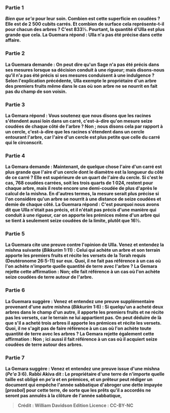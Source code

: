 
### Partie 1
<b><i>Bien que se'a</i> pour leur</b> <b>soin. <b>Combien</b> est cette superficie en coudées ? Elle est de <b>2 500</b> <b>cubits carrés. Et combien</b> de surface cela représente-t-il <b>pour chacun</b> des arbres ? C'est <b>833⅓. Pourtant, la quantité d'Ulla est plus grande que cela. La Guemara répond : Ulla n'a pas été précise dans cette affaire.

### Partie 2
La Guemara demande : On peut <b>dire</b> qu'un Sage <b>n'a pas été précis</b> dans ses mesures lorsque sa décision conduit <b>à une rigueur;</b> mais <b>disons-nous</b> qu'il <b>n'a pas été précis</b> si ses mesures conduisent <b>à une indulgence ?</b> Selon l'explication précédente, Ulla exempte le propriétaire d'un arbre des premiers fruits même dans le cas où son arbre ne se nourrit en fait pas du champ de son voisin.

### Partie 3
La Gemara répond : <b>Vous soutenez</b> que <b>nous disons</b> que les racines s'étendent aussi loin <b>dans un carré,</b> c'est-à-dire qu'on mesure seize coudées de chaque côté de l'arbre ? Non ; <b>nous disons</b> cela <b>par rapport à un cercle,</b> c'est-à-dire que les racines s'étendent dans un cercle entourant l'arbre, car l'aire d'un cercle est plus petite que celle du carré qui le circonscrit.

### Partie 4
La Gemara demande : <b>Maintenant,</b> de <b>quelque chose</b> l'aire d'un <b>carré est plus grande que l'aire</b> d'un <b>cercle</b> dont le diamètre est la longueur du côté de ce carré ? Elle est supérieure de <b>un quart</b> de l'aire du cercle. Si c'est le cas, <b>768</b> coudées carrées, soit les trois quarts de 1 024, <b>restent</b> pour chaque arbre, mais <b>il reste encore une demi-coudée</b> de plus d'après le calcul de la mishna. En d'autres termes, la mesure serait plus précise si l'on considère qu'un arbre se nourrit à une distance de seize coudées et demie de chaque côté. La Guemara répond : <b>C'est</b> pourquoi nous avons dit que Ulla <b>n'était pas précis, et</b> il n'était <b>pas précis</b> d'une manière qui conduit <b>à une rigueur,</b> car on apporte les prémices même d'un arbre qui se tient à seulement seize coudées de la limite, plutôt que 16½.

### Partie 5
La Guemara cite une preuve contre l'opinion de Ulla. <b>Venez</b> et <b>entendez</b> la mishna suivante (<i>Bikkurim</i> 1:11) : <b>Celui qui achète un arbre et son terrain apporte</b> les premiers fruits <b>et récite</b> les versets de la Torah requis (Deutéronome 26:5-11) sur eux. <b>Quoi, il ne fait pas</b> référence à un cas où l'on achète <b>n'importe quelle quantité</b> de terre avec l'arbre ? La Gemara rejette cette affirmation : <b>Non;</b> elle fait référence à un cas où l'on achète <b>seize coudées</b> de terre autour de l'arbre.

### Partie 6
La Guemara suggère : <b>Venez</b> et <b>entendez</b> une preuve supplémentaire provenant d'une autre mishna (<i>Bikkurim</i> 1:6) : Si quelqu'un <b>a acheté deux arbres dans</b> le champ <b>d'un autre, il apporte</b> les premiers fruits <b>et ne récite pas</b> les versets, car le terrain ne lui appartient pas. On peut déduire de là que s'il a acheté <b>trois</b> arbres <b>il apporte</b> les prémices <b>et récite</b> les versets. <b>Quoi, il ne s'agit pas</b> de faire référence à un cas où l'on achète <b>toute quantité</b> de terre avec les arbres ? La Gemara rejette également cette affirmation : <b>Non ; ici aussi</b> il fait référence à un cas où il acquiert <b>seize coudées</b> de terre autour des arbres.

### Partie 7
La Gemara suggère : <b>Venez</b> et <b>entendez</b> une preuve issue d'une mishna (<i>Pe'a</i> 3:6). <b>Rabbi Akiva dit :</b> Le propriétaire d'une <b>terre de n'importe quelle</b> taille <b>est obligé en <i>pe'a</i> et en prémices, et</b> un prêteur <b>peut rédiger un document qui empêche l'année sabbatique d'abroger une dette impayée [<i>prosbol</i>] pour</b> cette terre, de sorte que les prêts qu'il a accordés ne seront pas annulés à la clôture de l'année sabbatique,

>Crédit : William Davidson Edition
>Licence : CC-BY-NC